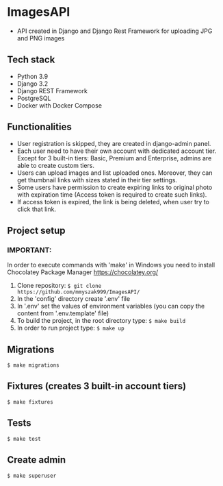 # ImagesAPI
* API created in Django and Django Rest Framework for uploading JPG and PNG images


## Tech stack
* Python 3.9
* Django 3.2
* Django REST Framework
* PostgreSQL
* Docker with Docker Compose


## Functionalities
* User registration is skipped, they are created in django-admin panel.
* Each user need to have their own account with dedicated account tier. Except for 3 built-in tiers: Basic, Premium and Enterprise, admins are able to create custom tiers.
* Users can upload images and list uploaded ones. Moreover, they can get thumbnail links with sizes stated in their tier settings.
* Some users have permission to create expiring links to original photo with expiration time (Access token is required to create such links).
* If access token is expired, the link is being deleted, when user try to click that link.


## Project setup
### IMPORTANT:
In order to execute commands with 'make' in Windows you need to install Chocolatey Package Manager
https://chocolatey.org/

1. Clone repository:
`$ git clone https://github.com/mmyszak999/ImagesAPI/`
2. In the 'config' directory create '.env' file
3. In '.env' set the values of environment variables (you can copy the content from '.env.template' file)
4. To build the project, in the root directory type:
`$ make build`
5. In order to run project type: 
`$ make up`


## Migrations
`$ make migrations`

## Fixtures (creates 3 built-in account tiers)
`$ make fixtures`

## Tests
`$ make test`

## Create admin
`$ make superuser`

